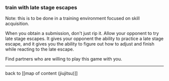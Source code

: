 ### train with late stage escapes

Note: this is to be done in a training environment focused on skill acquisition.

When you obtain a submission, don't just rip it. Allow your opponent to try late stage escapes. It gives your opponent the ability to practice a late stage escape, and it gives you the ability to figure out how to adjust and finish while reacting to the late escape.

Find partners who are willing to play this game with you.

---

back to [[map of content (jiujitsu)]]